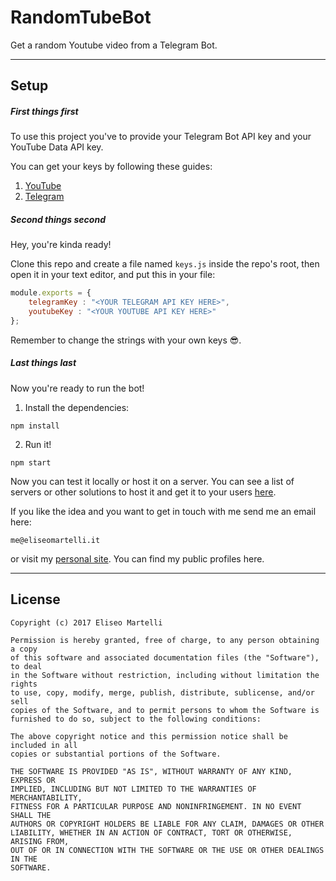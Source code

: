 # RandomTubeBot
Get a random Youtube video from a Telegram Bot.
___

## Setup

##### First things first
To use this project you've to provide your Telegram Bot API key and your YouTube Data API key.

You can get your keys by following these guides:
1. [YouTube](https://developers.google.com/youtube/v3/getting-started)
2. [Telegram](https://core.telegram.org/bots#6-botfather)

##### Second things second
Hey, you're kinda ready!

Clone this repo and create a file named ```keys.js``` inside the repo's root, then open it in your text editor, and put this in your file:
```js
module.exports = {
    telegramKey : "<YOUR TELEGRAM API KEY HERE>",
    youtubeKey : "<YOUR YOUTUBE API KEY HERE>"
};

```
Remember to change the strings with your own keys 😎.

##### Last things last
Now you're ready to run the bot!

1. Install the dependencies:
```
npm install
```

2. Run it!
```
npm start
```

Now you can test it locally or host it on a server.
You can see a list of servers or other solutions to host it and get it to your users [here](https://github.com/python-telegram-bot/python-telegram-bot/wiki/Where-to-host-Telegram-Bots).

If you like the idea and you want to get in touch with me send me an email here: 
```
me@eliseomartelli.it
```
or visit my [personal site](http://eliseomartelli.it). You can find my public profiles here.
___

## License

```
Copyright (c) 2017 Eliseo Martelli

Permission is hereby granted, free of charge, to any person obtaining a copy
of this software and associated documentation files (the "Software"), to deal
in the Software without restriction, including without limitation the rights
to use, copy, modify, merge, publish, distribute, sublicense, and/or sell
copies of the Software, and to permit persons to whom the Software is
furnished to do so, subject to the following conditions:

The above copyright notice and this permission notice shall be included in all
copies or substantial portions of the Software.

THE SOFTWARE IS PROVIDED "AS IS", WITHOUT WARRANTY OF ANY KIND, EXPRESS OR
IMPLIED, INCLUDING BUT NOT LIMITED TO THE WARRANTIES OF MERCHANTABILITY,
FITNESS FOR A PARTICULAR PURPOSE AND NONINFRINGEMENT. IN NO EVENT SHALL THE
AUTHORS OR COPYRIGHT HOLDERS BE LIABLE FOR ANY CLAIM, DAMAGES OR OTHER
LIABILITY, WHETHER IN AN ACTION OF CONTRACT, TORT OR OTHERWISE, ARISING FROM,
OUT OF OR IN CONNECTION WITH THE SOFTWARE OR THE USE OR OTHER DEALINGS IN THE
SOFTWARE.
```
